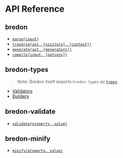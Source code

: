 # API Reference

## bredon
* [`parse(input)`](api/bredon/parse.md)
* [`traverse(ast, [visitors], [context])`](api/bredon/traverse.md)
* [`generate(ast, [generators])`](api/bredon/generate.md)
* [`compile(input, [options])`](api/bredon/compile.md)

## bredon-types
> Note: Bredon itself exports `bredon-types` as [`types`](api/bredon/types.md).

* [Validators](api/bredon-types/Validators.md)
* [Builders](api/bredon-types/Builders.md)

## bredon-validate
* [`validate(property, value)`](api/bredon-validate/validate.md)

## bredon-minify
* [`minify(property, value)`](api/bredon-minify/minify.md)